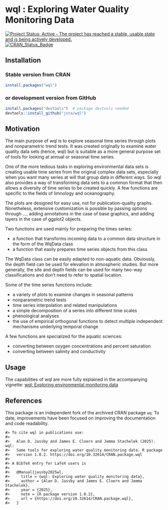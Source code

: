 
<!-- README.md is generated from README.Rmd. Please edit that file -->

# wql : Exploring Water Quality Monitoring Data

[![Project Status: Active - The project has reached a stable, usable
state and is being actively
developed.](http://www.repostatus.org/badges/latest/active.svg)](https://www.repostatus.org/#active)
[![CRAN_Status_Badge](http://www.r-pkg.org/badges/version/wql)](https://cran.r-project.org/package=wql)

## Installation

### Stable version from CRAN

``` r
install.packages("wql")
```

### or development version from GitHub

``` r
install.packages("devtools")  # package devtools needed
devtools::install_github("jsta/wql")
```

## Motivation

The main purpose of wql is to explore seasonal time series through plots
and nonparametric trend tests. It was created originally to examine
water quality data sets (hence, wql) but is suitable as a more general
purpose set of tools for looking at annual or seasonal time series.

One of the more tedious tasks in exploring environmental data sets is
creating usable time series from the original complex data sets,
especially when you want many series at will that group data in
different ways. So wql also provides a way of transforming data sets to
a common format that then allows a diversity of time series to be
created quickly. A few functions are specific to the fields of limnology
and oceanography.

The plots are designed for easy use, not for publication-quality graphs.
Nonetheless, extensive customization is possible by passing options
through …, adding annotations in the case of base graphics, and adding
layers in the case of ggplot2 objects.

Two functions are used mainly for preparing the times series:

- a function that transforms incoming data to a common data structure in
  the form of the WqData class
- a function that easily prepares time series objects from this class

The WqData class can be easily adapted to non-aquatic data. Obviously,
the depth field can be used for elevation in atmospheric studies. But
more generally, the site and depth fields can be used for many two-way
classifications and don’t need to refer to spatial location.

Some of the time series functions include:

- a variety of plots to examine changes in seasonal patterns
- nonparametric trend tests
- time series interpolation and related manipulations
- a simple decomposition of a series into different time scales
- phenological analyses
- the use of empirical orthogonal functions to detect multiple
  independent mechanisms underlying temporal change

A few functions are specialized for the aquatic sciences:

- converting between oxygen concentrations and percent saturation
- converting between salinity and conductivity

## Usage

The capabilities of wql are more fully explained in the accompanying
vignette: [wql: Exploring environmental monitoring
data](https://jsta.github.io/wql/articles/wql-package.html)

## References

This package is an independent fork of the archived CRAN package `wq`.
To date, improvements have been focused on improving the documentation
and code readability.

    #> To cite wql in publications use:
    #> 
    #>   Alan D. Jassby and James E. Cloern and Jemma Stachelek (2025). wql:
    #>   Some tools for exploring water quality monitoring data. R package
    #>   version 1.0.2. https://doi.org/10.32614/CRAN.package.wql
    #> 
    #> A BibTeX entry for LaTeX users is
    #> 
    #>   @Manual{jassby2025wl,
    #>     title = {wql: Exploring water quality monitoring data},
    #>     author = {Alan D. Jassby and James E. Cloern and Jemma Stachelek},
    #>     year = {2025},
    #>     note = {R package version 1.0.2},
    #>     url = {https://doi.org/10.32614/CRAN.package.wql},
    #>   }
